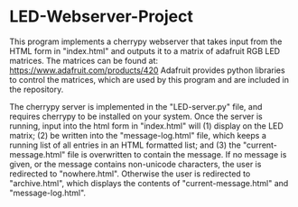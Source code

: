 # LED-Webserver-Project

This program implements a cherrypy webserver that takes input from the HTML form in "index.html" and outputs it to a matrix of adafruit RGB LED matrices.  The matrices can be found at:
https://www.adafruit.com/products/420
Adafruit provides python libraries to control the matrices, which are used by this program and are included in the repository.  

The cherrypy server is implemented in the "LED-server.py" file, and requires cherrypy to be installed on your system.  Once the server is running, input into the html form in "index.html" will (1) display on the LED matrix; (2) be written into the "message-log.html" file, which keeps a running list of all entries in an HTML formatted list; and (3) the "current-message.html" file is overwritten to contain the message.  If no message is given, or the message contains non-unicode characters, the user is redirected to "nowhere.html".  Otherwise the user is redirected to "archive.html", which displays the contents of "current-message.html" and "message-log.html". 
